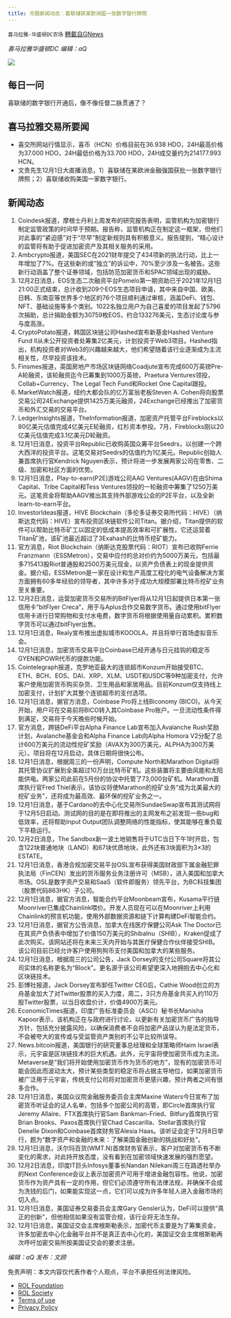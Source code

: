 ```yaml
---
title: 币圈新闻动态：喜联储获某欧洲国一张数字银行牌照
---
```

`喜马拉雅-华盛顿DC农场` [轉載自GNews](https://gnews.org/zh-hans/1713031/)

*喜马拉雅华盛顿DC 编辑：aQ*

![](http://himalayawashingtondc.org/wp-content/uploads/2021/07/ScreenShot-2021-07-31-at-16.20.22@2x.png)



## 每日一问





喜联储的数字银行开通后，像不像任督二脉贯通了？





## 喜马拉雅交易所要闻





- 喜交所网站行情显示，喜币（HCN）价格目前在36.938 HDO，24H最高价格为37.000 HDO，24H最低价格为33.700 HDO，24H成交量约为214177.993 HCN。
- 文贵先生12月1日大直播消息，1）喜联储在某欧洲金融强国获批一张数字银行牌照；2）喜联储收购美国一家数字银行。






## 新闻动态





1. Coindesk报道，摩根士丹利上周发布的研究报告表明，监管机构为加密银行制定监管政策的时间早于预期。报告称，监管机构正在制定这一框架，但他们对此事的“紧迫感”对于“尽早”制定新规则具有积极意义。报告提到，“精心设计的监管将有助于促进加密资产及其相关服务的采用。
2. Ambcrypto报道，美国SEC在2021财年提交了434项新的执法行动，比上一年增加了7%。在这些新的或“独立”的诉讼中，70%至少涉及一名被告。这些新行动涵盖了整个证券领域，包括防范加密货币和SPAC领域出现的威胁。
3. 12月2日消息，EOS生态二次融资平台Pomelo第一期资助已于2021年12月1日21:00正式结束，总计收到209个EOS生态项目申请，其中来自中国、欧美、日韩、东南亚等世界多个地区的76个项目顺利通过审核，涵盖DeFi、钱包、NFT、基础设施等多个类别。1022名独立用户为自己喜爱的项目发起了5796次捐助，总计捐助金额为30759枚EOS，约合133276美元，生态讨论度与参与度高涨。
4. CryptoPotato报道，韩国区块链公司Hashed宣布新基金Hashed Venture Fund II从未公开投资者处筹集2亿美元，计划投资于Web3项目。Hashed指出，机构投资者对Web3的兴趣越来越大，他们希望随着该行业逐渐成为主流相关性，尽早投资该技术。
5. Finsmes报道，英国房地产市场区块链网络Coadjute宣布完成600万英镑Pre-A轮融资，该轮融资迄今已筹集到1000万英镑，Praetura Ventures领投，Collab+Currency、The Legal Tech Fund和Rocket One Capital跟投。
6. MarketWatch报道，纽约大都会队的亿万富翁老板Steven A. Cohen将向股票交易公司24Exchange提供1425万美元融资，24Exchange已经推出了加密货币和外汇交易的交易平台。
7. LedgerInsights报道，TheInformation报道，加密资产托管平台Fireblocks以80亿美元估值完成4亿美元E轮融资，红杉资本参投。7月，Fireblocks刚以20亿美元估值完成3.1亿美元D轮融资。
8. 12月1日消息，投资平台Republic已收购英国众筹平台Seedrs，以创建一个跨大西洋的投资平台。这笔交易对Seedrs的估值约为1亿美元。Republic创始人兼首席执行官Kendrick Nguyen表示，预计将进一步发展两家公司在零售、二级、加密和社区方面的优势。
9. 12月1日消息，Play-to-earn(P2E)游戏公司AAG Ventures(AAGV)在由Shima Capital、Tribe Capital和Tess Ventures领投的一轮融资中筹集了1250万美元。这笔资金将帮助AAGV推出其支持外部游戏公会的P2E平台，以及全新learn-to-earn平台。
10. InvestorIdeas报道，HIVE Blockchain（多伦多证券交易所代码：HIVE）（纳斯达克代码：HIVE）宣布投资区块链软件公司Titan。据介绍，Titan提供的软件可以帮助比特币矿工以固定的低成本提高效率和可扩展性。它还运营着Titan矿池，该矿池最近超过了3Exahash的比特币挖矿能力。
11. 官方消息，Riot Blockchain（纳斯达克股票代码：RIOT）宣布已收购Ferrie Franzmann（ESSMetron），交易中应付的总对价约为5000万美元，包括最多715413股Riot普通股和2500万美元现金，以资产负债表上的现金提供资金。据介绍，ESSMetron是一家在设计和生产高度工程化的电气设备解决方案方面拥有60多年经验的领导者，其中许多对于成功大规模部署比特币挖矿业务至关重要。
12. 12月2日消息，运营加密货币交易所的BitFlyer将从12月1日起提供日本第一张信用卡“bitFlyer Creca”，用于与Aplus合作交易数字货币。通过使用bitFlyer信用卡进行日常购物和支付水电费，数字货币将根据使用量自动累积。累积数字货币可以通过bitFlyer出售。
13. 12月1日消息，Realy宣布推出虚拟城市KOOOLA，并且将举行首场虚拟音乐会。
14. 12月1日消息，加密货币交易平台Coinbase已经开通与日元挂钩的稳定币GYEN和POWR代币的提款功能。
15. Cointelegraph报道，克罗地亚最大的连锁超市Konzum开始接受BTC、ETH、BCH、EOS、DAI、XRP、XLM、USDT和USDC等9种加密支付，允许客户使用加密货币购买杂货、卫生用品和家居用品。目前Konzum仅支持线上加密支付，计划扩大其整个连锁超市的支付选项。
16. 12月1日消息，据官方消息，Coinbase Pro将上线Biconomy (BICO)。从今天开始，用户可在交易前将BICO转入其Coinbase Pro账户。一旦流动性条件得到满足，交易将于今天晚些时候开始。
17. 官方消息，跨链DeFi平台Alpha Finance Lab宣布加入Avalanche Rush奖励计划，Avalanche基金会和Alpha Finance Lab向Alpha Homora V2分配了总计600万美元的流动性挖矿奖励（AVAX为300万美元，ALPHA为300万美元）。项目将在12月启动，具体日期将很快公布。
18. 12月1日消息，根据周三的一份声明，Compute North和Marathon Digital将其托管协议扩展到全美超过10万台比特币矿机。这些装置将主要由风能和太阳能供电。两家公司此前在5月份的协议中托管了73,000台矿机。Marathon首席执行官Fred Thiel表示，该协议将使Marathon的挖矿业务“成为北美最大的挖矿业务”，还将成为最高效、最环保的挖矿业务之一。
19. 12月1日消息，基于Cardano的去中心化交易所SundaeSwap宣布其测试网将于12月5日启动。测试网的目的是在即将推出的主网发布之前发现一些bug和低效率，还将帮助Input Output团队调整网络的性能指标，使其能够在重负载下平稳运行。
20. 12月2日消息，The Sandbox新一波土地销售将于UTC当日下午1时开启，包含122块普通地块（LAND）和67块优质地块，此外还有3块面积为3×3的ESTATE。
21. 12月1日消息，香港合规加密交易平台OSL宣布获得美国财政部下属金融犯罪执法局（FinCEN）发出的货币服务业务注册许可（MSB），进入美国和加拿大市场。OSL是数字资产交易和SaaS（软件即服务）领先平台，为BC科技集团（股票代码863HK）子公司。
22. 12月1日消息，据官方消息，智能合约平台Moonbeam宣布，Kusama平行链Moonriver已集成Chainlink喂价。开发人员现在可以在Moonriver上利用Chainlink的预言机功能，使用外部数据资源和链下计算构建DeFi智能合约。
23. 12月1日消息，据官方公告消息，加拿大在线医疗保健公司Ask The Doctor已在其资产负债表中增加了价值150万美元的ShibaInu（SHIB），Kraken促成了此次购买。该网站还将在未来三天内开始与其医疗保健合作伙伴接受SHIB。该公司目前已经允许客户使用狗狗币支付美国和加拿大的某些服务。
24. 12月1日消息，根据周三的公司公告，Jack Dorsey的支付公司Square将其公司实体的名称更名为“Block”。更名源于该公司希望更深入地拥抱去中心化和区块链技术。
25. 彭博社报道，Jack Dorsey宣布卸任Twitter CEO后，Cathie Wood创立的方舟基金加大了对Twitter股票的买入力度，周二，3只方舟基金共买入约110万股Twitter股票，以当日收盘价计，价值4900万美元。
26. EconomicTimes报道，印度广告标准委员会（ASCI）秘书长Manisha Kapoor表示，该机构正在与政府进行讨论，以更新有关加密货币广告的指导方针，包括充分披露风险，以确保消费者不会将加密产品误认为是法定货币，不会被夸大的宣传或与受监管资产类别的不公平比较所误导。
27. News.bitcoin报道，美国银行的研究董事总经理和全球策略师Haim Israel表示，元宇宙是区块链技术的巨大机遇。此外，元宇宙将使加密货币成为主流。Metaverse是“我们将开始使用加密货币作为货币的地方”，现有的加密货币可能会因此而波动太大，预计某些类型的稳定币将占据主导地位，如果加密货币被广泛用于元宇宙，传统支付公司将对加密货币更感兴趣，预计两者之间有很多合作。
28. 12月1日消息，美国众议院金融服务委员会主席Maxine Waters今日宣布了加密货币听证会的证人名单，包括多个加密公司的高管，即Circle首席执行官Jeremy Allaire、FTX首席执行官Sam Bankman-Fried、Bitfury首席执行官Brian Brooks、Paxos首席执行官Chad Cascarilla、Stellar首席执行官Denelle Dixon和Coinbase首席财务官Alesia Haas。该听证会定于12月8日举行，题为“数字资产和金融的未来：了解美国金融创新的挑战和好处”。
29. 12月1日消息，沃尔玛百货(WMT.N)首席财务官表示，客户对加密货币有不断变化的需求，对此持开放态度，没有看到在加密领域快速发展的强烈愿望。
30. 12月2日消息，印度IT巨头Infosys董事长Nandan Nilekani周三在路透社举办的Next Conference会议上表示加密资产可用于增进金融包容性。他说，加密货币作为资产具有一定的作用，但它们必须遵守所有法律法规，并确保不会成为洗钱的后门，如果能实现这一点，它们可以成为许多年轻人进入金融市场的切入点。
31. 12月1日消息，美国证券交易委员会主席Gary Gensler认为，DeFi可以提供“真正的创新”，但他相信如果没有监管合规，该行业将无法生存。
32. 12月1日消息，美国证交会主席根斯勒表示，加密代币主要是为了筹集资金，许多加密去中心化金融平台并不是真正去中心化的，美国证交会主席根斯勒再次呼吁加密交易所按美国证交会的要求注册。





*编辑：aQ
发布：文顾*


 
 

免责声明：本文内容仅代表作者个人观点，平台不承担任何法律风险。

- [ROL Foundation](https://rolfoundation.org/)
- [ROL Society](https://rolsociety.org/)
- [Terms of use](https://gnews.org/terms-of-use-3/)
- [Privacy Policy](https://gnews.org/privacy-policy/)
